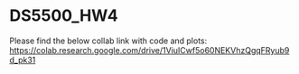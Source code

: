 # DS5500_HW4
Please find the below collab link with code and plots:
https://colab.research.google.com/drive/1ViuICwf5o60NEKVhzQgqFRyub9d_pk31
